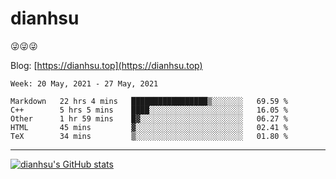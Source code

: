 
# dianhsu

:stuck_out_tongue_winking_eye::stuck_out_tongue_winking_eye::stuck_out_tongue_winking_eye:

Blog: [https://dianhsu.top](https://dianhsu.top)

<!--START_SECTION:waka-->
```text
Week: 20 May, 2021 - 27 May, 2021

Markdown   22 hrs 4 mins   █████████████████▒░░░░░░░   69.59 % 
C++        5 hrs 5 mins    ████░░░░░░░░░░░░░░░░░░░░░   16.05 % 
Other      1 hr 59 mins    █▓░░░░░░░░░░░░░░░░░░░░░░░   06.27 % 
HTML       45 mins         ▓░░░░░░░░░░░░░░░░░░░░░░░░   02.41 % 
TeX        34 mins         ▒░░░░░░░░░░░░░░░░░░░░░░░░   01.80 % 
```
<!--END_SECTION:waka-->

---

[![dianhsu's GitHub stats](https://github-readme-stats.vercel.app/api?username=dianhsu)](https://github.com/anuraghazra/github-readme-stats)
